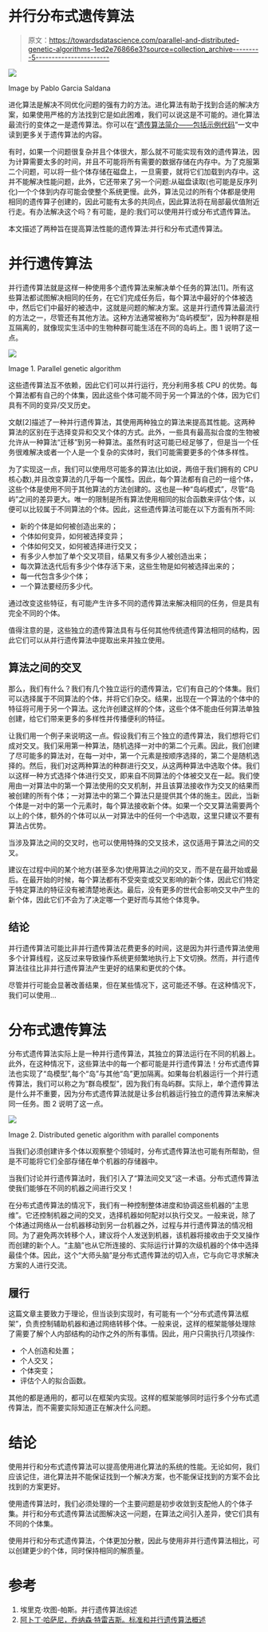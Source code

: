 # 并行分布式遗传算法

> 原文：<https://towardsdatascience.com/parallel-and-distributed-genetic-algorithms-1ed2e76866e3?source=collection_archive---------5----------------------->

![](img/43b417a5c54eacef4fdb729289bbf5a9.png)

Image by Pablo Garcia Saldana

进化算法是解决不同优化问题的强有力的方法。进化算法有助于找到合适的解决方案，如果使用严格的方法找到它是如此困难，我们可以说这是不可能的。进化算法最流行的变体之一是遗传算法。你可以在“[遗传算法简介——包括示例代码](/introduction-to-genetic-algorithms-including-example-code-e396e98d8bf3)”一文中读到更多关于遗传算法的内容。

有时，如果一个问题很复杂并且个体很大，那么就不可能实现有效的遗传算法，因为计算需要太多的时间，并且不可能将所有需要的数据存储在内存中。为了克服第二个问题，可以将一些个体存储在磁盘上，一旦需要，就将它们加载到内存中。这并不能解决性能问题，此外，它还带来了另一个问题:从磁盘读取(也可能是反序列化)一个个体到内存可能会使整个系统更慢。此外，算法见过的所有个体都是使用相同的遗传算子创建的，因此可能有太多的共同点，因此算法将在局部最优值附近行走。有办法解决这个吗？有可能，是的:我们可以使用并行或分布式遗传算法。

本文描述了两种旨在提高算法性能的遗传算法:并行和分布式遗传算法。

# 并行遗传算法

并行遗传算法就是这样一种使用多个遗传算法来解决单个任务的算法[1]。所有这些算法都试图解决相同的任务，在它们完成任务后，每个算法中最好的个体被选中，然后它们中最好的被选中，这就是问题的解决方案。这是并行遗传算法最流行的方法之一，尽管还有其他方法。这种方法通常被称为“岛屿模型”，因为种群是相互隔离的，就像现实生活中的生物种群可能生活在不同的岛屿上。图 1 说明了这一点。

![](img/f24cc557bd8eae6585a81ea643f39959.png)

Image 1\. Parallel genetic algorithm

这些遗传算法互不依赖，因此它们可以并行运行，充分利用多核 CPU 的优势。每个算法都有自己的个体集，因此这些个体可能不同于另一个算法的个体，因为它们具有不同的变异/交叉历史。

文献[2]描述了一种并行遗传算法，其使用两种独立的算法来提高其性能。这两种算法的区别在于选择变异和交叉个体的方式。此外，一些具有最高拟合度的生物被允许从一种算法“迁移”到另一种算法。虽然有时这可能已经足够了，但是当一个任务很难解决或者一个人是一个复杂的实体时，我们可能需要更多的个体多样性。

为了实现这一点，我们可以使用尽可能多的算法(比如说，两倍于我们拥有的 CPU 核心数),并且改变算法的几乎每一个属性。因此，每个算法都有自己的一组个体，这些个体是使用不同于其他算法的方法创建的。这也是一种“岛屿模式”，尽管“岛屿”之间的差异更大。唯一的限制是所有算法使用相同的拟合函数来评估个体，以便可以比较属于不同算法的个体。因此，这些遗传算法可能在以下方面有所不同:

*   新的个体是如何被创造出来的；
*   个体如何变异，如何被选择变异；
*   个体如何交叉，如何被选择进行交叉；
*   有多少人参加了单个交叉项目，结果又有多少人被创造出来；
*   每次算法迭代后有多少个体存活下来，这些生物是如何被选择出来的；
*   每一代包含多少个体；
*   一个算法要经历多少代。

通过改变这些特征，有可能产生许多不同的遗传算法来解决相同的任务，但是具有完全不同的个体。

值得注意的是，这些独立的遗传算法具有与任何其他传统遗传算法相同的结构，因此它们可以从并行遗传算法中提取出来并独立使用。

## 算法之间的交叉

那么，我们有什么？我们有几个独立运行的遗传算法，它们有自己的个体集。我们可以选择属于不同算法的个体，并将它们杂交。结果，出现在一个算法的个体中的特征将可用于另一个算法。这允许创建这样的个体，这些个体不能由任何算法单独创建，给它们带来更多的多样性并传播便利的特征。

让我们用一个例子来说明这一点。假设我们有三个独立的遗传算法，我们想将它们成对交叉。我们采用第一种算法，随机选择一对中的第二个元素。因此，我们创建了尽可能多的算法对，在每一对中，第一个元素是按顺序选择的，第二个是随机选择的。然后，我们对这两种算法的种群进行交叉，从这两种算法中选取个体。我们以这样一种方式选择个体进行交叉，即来自不同算法的个体被交叉在一起。我们使用由一对算法中的第一个算法使用的交叉机制，并且该算法接收作为交叉的结果而被创建的所有个体；一对算法中的第二个算法只是提供其个体的施主。因此，当新个体是一对中的第一个元素时，每个算法接收新个体。如果一个交叉算法需要两个以上的个体，额外的个体可以从一对算法中的任何一个中选取，这里只建议不要有算法占优势。

当涉及算法之间的交叉时，也可以使用特殊的交叉技术，这仅适用于算法之间的交叉。

建议在过程中间的某个地方(甚至多次)使用算法之间的交叉，而不是在最开始或最后。在最开始的时候，每个算法都有不受突变或交叉影响的新个体，因此它们特定于特定算法的特征没有被清楚地表达。最后，没有更多的世代会影响交叉中产生的新个体，因此它们不会为了决定哪一个更好而与其他个体竞争。

## 结论

并行遗传算法可能比非并行遗传算法花费更多的时间，这是因为并行遗传算法使用多个计算线程，这反过来导致操作系统更频繁地执行上下文切换。然而，并行遗传算法往往比非并行遗传算法产生更好的结果和更优的个体。

尽管并行可能会显著改善结果，但在某些情况下，这可能还不够。在这种情况下，我们可以使用…

# 分布式遗传算法

分布式遗传算法实际上是一种并行遗传算法，其独立的算法运行在不同的机器上。此外，在这种情况下，这些算法中的每一个都可能是并行遗传算法！分布式遗传算法也实现了“岛模型”,每个“岛”与其他“岛”更加隔离。如果每台机器运行一个并行遗传算法，我们可以称之为“群岛模型”，因为我们有岛屿群。实际上，单个遗传算法是什么并不重要，因为分布式遗传算法就是让多台机器运行独立的遗传算法来解决同一任务。图 2 说明了这一点。

![](img/e91fcd4201555ab4494c2c7c1cd0778d.png)

Image 2\. Distributed genetic algorithm with parallel components

当我们必须创建许多个体以观察整个领域时，分布式遗传算法也可能有所帮助，但是不可能将它们全部存储在单个机器的存储器中。

当我们讨论并行遗传算法时，我们引入了“算法间交叉”这一术语。分布式遗传算法使我们能够在不同的机器之间进行交叉！

在分布式遗传算法的情况下，我们有一种控制整体进度和协调这些机器的“主思维”。它还控制机器之间的交叉，选择机器如何配对以执行交叉。一般来说，除了个体通过网络从一台机器移动到另一台机器之外，过程与并行遗传算法的情况相同。为了避免两次转移个人，建议将个人发送到机器，该机器将接收由于交叉操作而创建的新个人。“主脑”也从它所连接的、实际运行计算的次级机器的个体中选择最佳个体。因此，这个“大师头脑”是分布式遗传算法的切入点，它与向它寻求解决方案的人进行交流。

## 履行

这篇文章主要致力于理论，但当谈到实现时，有可能有一个“分布式遗传算法框架”，负责控制辅助机器和通过网络转移个体。一般来说，这样的框架能够处理除了需要了解个人内部结构的动作之外的所有事情。因此，用户只需执行几项操作:

*   个人创造和处置；
*   个人交叉；
*   个体突变；
*   评估个人的拟合函数。

其他的都是通用的，都可以在框架内实现。这样的框架能够同时运行多个分布式遗传算法，而不需要实际知道正在解决什么问题。

# 结论

使用并行和分布式遗传算法可以提高使用进化算法的系统的性能。无论如何，我们应该记住，进化算法并不能保证找到一个解决方案，也不能保证找到的方案不会比找到的方案更好。

使用遗传算法时，我们必须处理的一个主要问题是初步收敛到支配他人的个体子集。并行和分布式遗传算法试图解决这一问题，在算法之间引入差异，使它们具有不同的个体集。

使用并行和分布式遗传算法，个体更加分散，因此与使用非并行遗传算法相比，可以创建更少的个体，同时保持相同的解质量。

# 参考

1.  埃里克·坎图-帕斯。并行遗传算法综述
2.  [阿卜丁·哈萨尼，乔纳森·特雷吉斯。标准和并行遗传算法概述](https://pdfs.semanticscholar.org/ff16/8d2d0bb304c1aaf1b5f1a48aa5012e55c7a8.pdf)